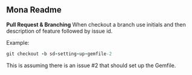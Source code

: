 ## Mona Readme

**Pull Request & Branching**
When checkout a branch use initials and then description of feature followed by
issue id.

Example:
```ruby  
git checkout -b sd-setting-up-gemfile-2  
```  

This is assuming there is an issue #2 that should set up the Gemfile.  
